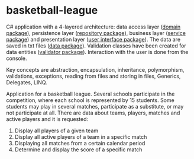 # basketball-league
C# application with a 4-layered architecture: data access layer ([domain package](https://github.com/Iri25/basketball-league/tree/main/League/League/League/domain)), persistence layer ([repository package](https://github.com/Iri25/basketball-league/tree/main/League/League/League/repository)), business layer ([service package](https://github.com/Iri25/basketball-league/tree/main/League/League/League/service)) and presentation layer ([user interface package](https://github.com/Iri25/basketball-league/tree/main/League/League/League/userInterface)). The data are saved in txt files ([data package](https://github.com/Iri25/basketball-league/tree/main/League/League/League/data)). Validation classes have been created for data entities ([validator package](https://github.com/Iri25/basketball-league/tree/main/League/League/League/validator)). Interaction with the user is done from the console.

Key concepts are abstraction, encapsulation, inheritance, polymorphism, validations, exceptions, reading from files and storing in files, Generics, Delegates, LINQ.

Application for a basketball league. Several schools participate in the competition, where each school is represented by 15 students. Some students may play in several matches, participate as a substitute, or may not participate at all. There are data about teams, players, matches and active players and it is requested:
1. Display all players of a given team
2. Display all active players of a team in a specific match
3. Displaying all matches from a certain calendar period
4. Determine and display the score of a specific match
